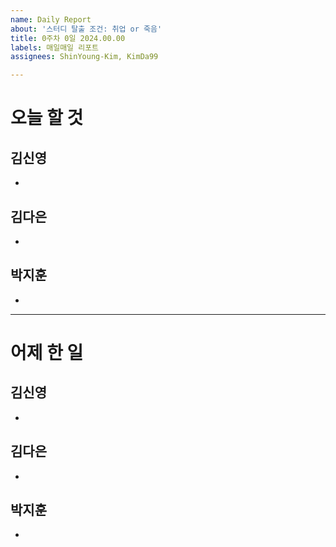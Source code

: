 ```yaml
---
name: Daily Report
about: '스터디 탈출 조건: 취업 or 죽음'
title: 0주차 0일 2024.00.00
labels: 매일매일 리포트
assignees: ShinYoung-Kim, KimDa99

---
```


# 오늘 할 것
## 김신영
- 

## 김다은
-

## 박지훈
- 

---
# 어제 한 일
## 김신영
- 

## 김다은
- 

## 박지훈
-
